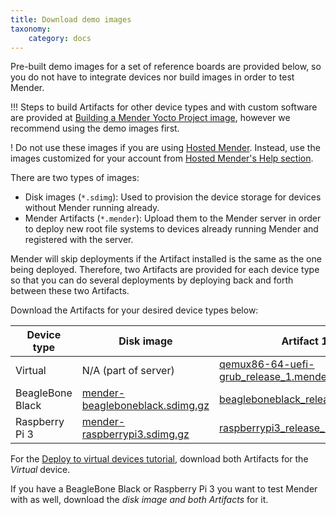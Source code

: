 ```yaml
---
title: Download demo images
taxonomy:
    category: docs
---
```


Pre-built demo images for a set of reference boards are provided below, so you do not have to integrate devices nor build images in order to test Mender.

!!! Steps to build Artifacts for other device types and with custom software are provided at [Building a Mender Yocto Project image](../../artifacts/yocto-project/building), however we recommend using the demo images first.

! Do not use these images if you are using [Hosted Mender](https://hosted.mender.io?target=_blank). Instead, use the images customized for your account from [Hosted Mender's Help section](https://hosted.mender.io/ui/?target=_blank#/help).

There are two types of images:
* Disk images (`*.sdimg`): Used to provision the device storage for devices without Mender running already.
* Mender Artifacts (`*.mender`): Upload them to the Mender server in order to deploy new root file systems to devices already running Mender and registered with the server.

Mender will skip deployments if the Artifact installed is the same as the one being deployed. Therefore, two Artifacts are provided for each device type so that you can do several deployments 
by deploying back and forth between these two Artifacts.

Download the Artifacts for your desired device types below:


| Device type      | Disk image | Artifact 1 | Artifact 2 |
|------------------|------------|------------|------------|
| Virtual          | N/A (part of server) | [qemux86-64-uefi-grub_release_1.mender][qemux86-64-uefi-grub_release_1_x.x.x.mender] | [qemux86-64-uefi-grub_release_2.mender][qemux86-64-uefi-grub_release_2_x.x.x.mender]          |
| BeagleBone Black | [mender-beagleboneblack.sdimg.gz][mender-beagleboneblack_x.x.x.sdimg.gz] | [beagleboneblack_release_1.mender][beagleboneblack_release_1_x.x.x.mender] | [beagleboneblack_release_2.mender][beagleboneblack_release_2_x.x.x.mender] |
| Raspberry Pi 3   | [mender-raspberrypi3.sdimg.gz][mender-raspberrypi3_x.x.x.sdimg.gz] | [raspberrypi3_release_1.mender][raspberrypi3_release_1_x.x.x.mender] | [raspberrypi3_release_2.mender][raspberrypi3_release_2_x.x.x.mender] |


<!--AUTOVERSION: "cloudfront.net/%/"/mender "release_1_%"/mender -->
[qemux86-64-uefi-grub_release_1_x.x.x.mender]: https://d1b0l86ne08fsf.cloudfront.net/2.0.0b1/qemux86-64-uefi-grub/qemux86-64-uefi-grub_release_1_2.0.0b1.mender
<!--AUTOVERSION: "cloudfront.net/%/"/mender "release_2_%"/mender -->
[qemux86-64-uefi-grub_release_2_x.x.x.mender]: https://d1b0l86ne08fsf.cloudfront.net/2.0.0b1/qemux86-64-uefi-grub/qemux86-64-uefi-grub_release_2_2.0.0b1.mender

<!--AUTOVERSION: "cloudfront.net/%/"/mender "%.sdimg.gz"/mender -->
[mender-beagleboneblack_x.x.x.sdimg.gz]: https://d1b0l86ne08fsf.cloudfront.net/2.0.0b1/beagleboneblack/mender-beagleboneblack_2.0.0b1.sdimg.gz
<!--AUTOVERSION: "cloudfront.net/%/"/mender "release_1_%"/mender -->
[beagleboneblack_release_1_x.x.x.mender]: https://d1b0l86ne08fsf.cloudfront.net/2.0.0b1/beagleboneblack/beagleboneblack_release_1_2.0.0b1.mender
<!--AUTOVERSION: "cloudfront.net/%/"/mender "release_2_%"/mender -->
[beagleboneblack_release_2_x.x.x.mender]: https://d1b0l86ne08fsf.cloudfront.net/2.0.0b1/beagleboneblack/beagleboneblack_release_2_2.0.0b1.mender

<!--AUTOVERSION: "cloudfront.net/%/"/mender "%.sdimg.gz"/mender -->
[mender-raspberrypi3_x.x.x.sdimg.gz]: https://d1b0l86ne08fsf.cloudfront.net/2.0.0b1/raspberrypi3/mender-raspberrypi3_2.0.0b1.sdimg.gz
<!--AUTOVERSION: "cloudfront.net/%/"/mender "release_1_%"/mender -->
[raspberrypi3_release_1_x.x.x.mender]: https://d1b0l86ne08fsf.cloudfront.net/2.0.0b1/raspberrypi3/raspberrypi3_release_1_2.0.0b1.mender
<!--AUTOVERSION: "cloudfront.net/%/"/mender "release_2_%"/mender -->
[raspberrypi3_release_2_x.x.x.mender]: https://d1b0l86ne08fsf.cloudfront.net/2.0.0b1/raspberrypi3/raspberrypi3_release_2_2.0.0b1.mender


For the [Deploy to virtual devices tutorial](../deploy-to-virtual-devices), download both Artifacts for the *Virtual* device.

If you have a BeagleBone Black or Raspberry Pi 3 you want to test Mender with
as well, download the *disk image and both Artifacts* for it.
